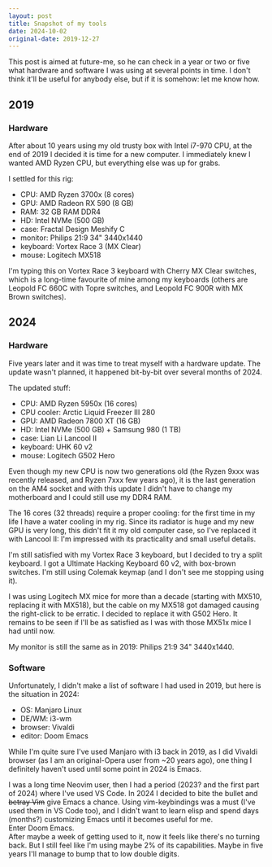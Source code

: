 ```yaml
---
layout: post
title: Snapshot of my tools
date: 2024-10-02
original-date: 2019-12-27
---
```



This post is aimed at future-me, so he can check in a year or two or five what hardware and software I was using at several points in time.
I don't think it'll be useful for anybody else, but if it is somehow: let me know how.



## 2019

### Hardware

After about 10 years using my old trusty box with Intel i7-970 CPU, at the end of 2019 I decided it is time for a new computer.
I immediately knew I wanted AMD Ryzen CPU, but everything else was up for grabs.

I settled for this rig:
- CPU: AMD Ryzen 3700x (8 cores)
- GPU: AMD Radeon RX 590 (8 GB)
- RAM: 32 GB RAM DDR4
- HD: Intel NVMe (500 GB)
- case: Fractal Design Meshify C
- monitor: Philips 21:9 34" 3440x1440
- keyboard: Vortex Race 3 (MX Clear)
- mouse: Logitech MX518


I'm typing this on Vortex Race 3 keyboard with Cherry MX Clear switches, which is a long-time favourite of mine among my keyboards (others are Leopold FC 660C with Topre switches, and Leopold FC 900R with MX Brown switches).




## 2024

### Hardware

Five years later and it was time to treat myself with a hardware update.
The update wasn't planned, it happened bit-by-bit over several months of 2024.

The updated stuff:
- CPU: AMD Ryzen 5950x (16 cores)
- CPU cooler: Arctic Liquid Freezer III 280
- GPU: AMD Radeon 7800 XT (16 GB)
- HD: Intel NVMe (500 GB) + Samsung 980 (1 TB)
- case: Lian Li Lancool II
- keyboard: UHK 60 v2
- mouse: Logitech G502 Hero

Even though my new CPU is now two generations old (the Ryzen 9xxx was recently released, and Ryzen 7xxx few years ago), it is the last generation on the AM4 socket and with this update I didn't have to change my motherboard and I could still use my DDR4 RAM.

The 16 cores (32 threads) require a proper cooling: for the first time in my life I have a water cooling in my rig.
Since its radiator is huge and my new GPU is very long, this didn't fit it my old computer case, so I've replaced it with Lancool II: I'm impressed with its practicality and small useful details.

I'm still satisfied with my Vortex Race 3 keyboard, but I decided to try a split keyboard.
I got a Ultimate Hacking Keyboard 60 v2, with box-brown switches.
I'm still using Colemak keymap (and I don't see me stopping using it).

I was using Logitech MX mice for more than a decade (starting with MX510, replacing it with MX518), but the cable on my MX518 got damaged causing the right-click to be erratic.
I decided to replace it with G502 Hero.
It remains to be seen if I'll be as satisfied as I was with those MX51x mice I had until now.

My monitor is still the same as in 2019: Philips 21:9 34" 3440x1440.


### Software

Unfortunately, I didn't make a list of software I had used in 2019, but here is the situation in 2024:
- OS: Manjaro Linux
- DE/WM: i3-wm
- browser: Vivaldi
- editor: Doom Emacs

While I'm quite sure I've used Manjaro with i3 back in 2019, as I did Vivaldi browser (as I am an original-Opera user from ~20 years ago), one thing I definitely haven't used until some point in 2024 is Emacs.

I was a long time Neovim user, then I had a period (2023? and the first part of 2024) where I've used VS Code.
In 2024 I decided to bite the bullet and ~~betray Vim~~ give Emacs a chance.
Using vim-keybindings was a must (I've used them in VS Code too), and I didn't want to learn elisp and spend days (months?) customizing Emacs until it becomes useful for me.\
Enter Doom Emacs.\
After maybe a week of getting used to it, now it feels like there's no turning back.
But I still feel like I'm using maybe 2% of its capabilities.
Maybe in five years I'll manage to bump that to low double digits.


